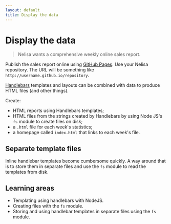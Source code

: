 ```yaml
---
layout: default
title: Display the data
---
```


# Display the data

> Nelisa wants a comprehensive weekly online sales report.

Publish the sales report online using [GitHub Pages](https://pages.github.com/). Use your Nelisa repository. The URL will be something like `http://username.github.io/repository`.

[Handlebars](https://www.npmjs.com/package/handlebars) templates and layouts can be combined with data to produce HTML files (and other things).

Create:

* HTML reports using Handlebars templates;
* HTML files from the strings created by Handlebars by using Node JS's `fs` module to create files on disk;
* a `.html` file for each week's statistics;
* a homepage called `index.html` that links to each week's file.

## Separate template files

Inline handlebar templates become cumbersome quickly. A way around that is to store them in separate files and use the `fs` module to read the templates from disk.

## Learning areas

* Templating using handlebars with NodeJS.
* Creating files with the `fs` module.
* Storing and using handlebar templates in separate files using the `fs` module.

